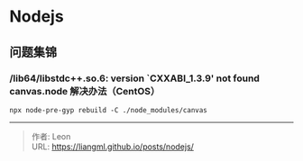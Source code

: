 # Nodejs

## 问题集锦
### /lib64/libstdc++.so.6: version `CXXABI_1.3.9' not found canvas.node 解决办法（CentOS）
```shell
npx node-pre-gyp rebuild -C ./node_modules/canvas
```

---

> 作者: Leon  
> URL: https://liangml.github.io/posts/nodejs/  


